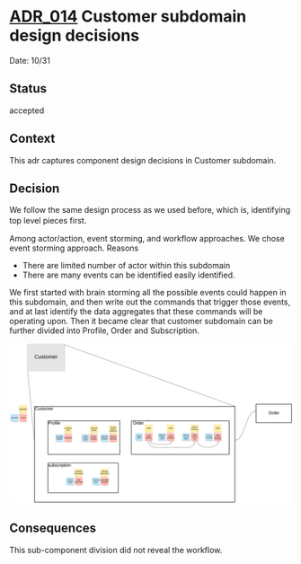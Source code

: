 # [ADR_014](../../../README.md) Customer subdomain design decisions

Date: 10/31

## Status

accepted

## Context

This adr captures component design decisions in Customer subdomain.

## Decision

We follow the same design process as we used before, which is, identifying top level pieces first. 　

Among actor/action, event storming, and workflow approaches. We chose event storming approach. Reasons
+ There are limited number of actor within this subdomain
+ There are many events can be identified easily identified.

We first started with brain storming all the possible events could happen in this subdomain, and then write out the commands that trigger those events, and at last identify the data aggregates that these commands will be operating upon. Then it became clear that customer subdomain can be further divided into Profile, Order and Subscription.

![customer_domain](../images/customer_domain.svg)

## Consequences
This sub-component division did not reveal the workflow.
